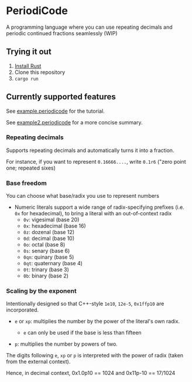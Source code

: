 # PeriodiCode
A programming language where you can use repeating decimals and periodic continued fractions seamlessly (WIP)

## Trying it out

1. [Install Rust](https://www.rust-lang.org/learn/get-started)
2. Clone this repository
3. `cargo run`

## Currently supported features

See [example.periodicode](./example.periodicode) for the tutorial.

See [example2.periodicode](./example2.periodicode) for a more concise summary.

### Repeating decimals

Supports repeating decimals and automatically turns it into a fraction.

For instance, if you want to represent `0.16666....`, write `0.1r6` ("zero point one; repeated sixes)

### Base freedom
You can choose what base/radix you use to represent numbers

<!-- - You set the "radix context" with which everything is to be done -->
<!-- Supports up to base 25 (so that I can use the letters `pqrstuvwxyz` to serve special purposes) -->
- Numeric literals support a wide range of radix-specifying prefixes (i.e. `0x` for hexadecimal), to bring a literal with an out-of-context radix
  - `0v`: vigesimal (base 20)
  - `0x`: hexadecimal (base 16)
  - `0z`: dozenal (base 12)
  - `0d`: decimal (base 10)
  - `0o`: octal (base 8)
  - `0s`: senary (base 6)
  - `0qn`: quinary (base 5)
  - `0qt`: quaternary (base 4)
  - `0t`: trinary (base 3)
  - `0b`: binary (base 2)

### Scaling by the exponent

Intentionally designed so that C++-style `1e10`, `12e-5`, `0x1ffp10` are incorporated.

- `e` or `xp`: multiplies the number by the power of the literal's own radix. 
  - `e` can only be used if the base is less than fifteen
 
- `p`: multiplies the number by powers of two.

The digits following `e`, `xp` or `p` is interpreted with the power of radix (taken from the external context).

Hence, in decimal context, 0x1.0p10 == 1024 and 0x11p-10 == 17/1024
